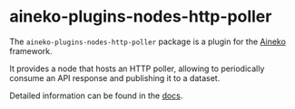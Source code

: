 # aineko-plugins-nodes-http-poller

The `aineko-plugins-nodes-http-poller` package is a plugin for the [Aineko](https://github.com/aineko-dev/aineko) framework.


It provides a node that hosts an HTTP poller, allowing to periodically consume an API response and publishing it to a dataset.

Detailed information can be found in the [docs](https://docs.aineko.dev/latest/plugins/http_poller).
